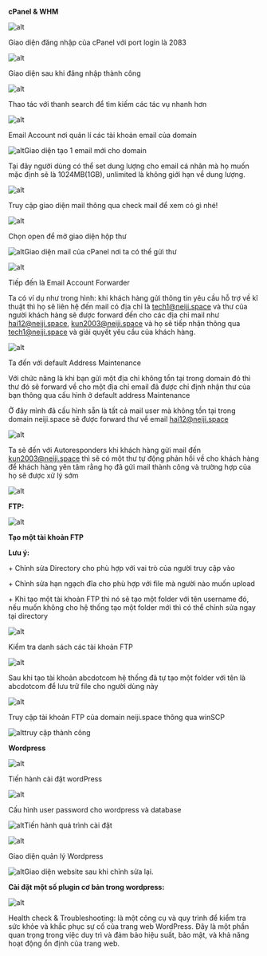 ﻿**cPanel & WHM**

![alt](https://github.com/Kun2003/Vietnix/blob/main/Tuần%202/cPanel%20%26%20WHM/hinh%20anh/Aspose.Words.c247bd77-3d51-4808-8a8e-ad850090ed6e.001.png)

Giao diện đăng nhập của cPanel với port login là 2083

![alt](https://github.com/Kun2003/Vietnix/blob/main/Tuần%202/cPanel%20%26%20WHM/hinh%20anh/Aspose.Words.c247bd77-3d51-4808-8a8e-ad850090ed6e.002.png)

Giao diện sau khi đăng nhập thành công

![alt](https://github.com/Kun2003/Vietnix/blob/main/Tuần%202/cPanel%20%26%20WHM/hinh%20anh/Aspose.Words.c247bd77-3d51-4808-8a8e-ad850090ed6e.003.png)

Thao tác với thanh search để tìm kiếm các tác vụ nhanh hơn

![alt](https://github.com/Kun2003/Vietnix/blob/main/Tuần%202/cPanel%20%26%20WHM/hinh%20anh/Aspose.Words.c247bd77-3d51-4808-8a8e-ad850090ed6e.004.png)

Email Account nơi quản lí các tài khoản email của domain

![alt](https://github.com/Kun2003/Vietnix/blob/main/Tuần%202/cPanel%20%26%20WHM/hinh%20anh/Aspose.Words.c247bd77-3d51-4808-8a8e-ad850090ed6e.005.png)Giao diện tạo 1 email mới cho domain

Tại đây người dùng có thể set dung lượng cho email cá nhân mà họ muốn mặc định sẽ là 1024MB(1GB), unlimited là không giới hạn về dung lượng. 


![alt](https://github.com/Kun2003/Vietnix/blob/main/Tuần%202/cPanel%20%26%20WHM/hinh%20anh/Aspose.Words.c247bd77-3d51-4808-8a8e-ad850090ed6e.006.png)

Truy cập giao diện mail thông qua check mail để xem có gì nhé!

![alt](https://github.com/Kun2003/Vietnix/blob/main/Tuần%202/cPanel%20%26%20WHM/hinh%20anh/Aspose.Words.c247bd77-3d51-4808-8a8e-ad850090ed6e.007.png)

Chọn open để mở giao diện hộp thư 

![alt](https://github.com/Kun2003/Vietnix/blob/main/Tuần%202/cPanel%20%26%20WHM/hinh%20anh/Aspose.Words.c247bd77-3d51-4808-8a8e-ad850090ed6e.008.png)Giao diện mail của cPanel nơi ta có thể gửi thư 

![alt](https://github.com/Kun2003/Vietnix/blob/main/Tuần%202/cPanel%20%26%20WHM/hinh%20anh/Aspose.Words.c247bd77-3d51-4808-8a8e-ad850090ed6e.009.png)

Tiếp đến là Email Account Forwarder

Ta có ví dụ như trong hình: khi khách hàng gửi thông tin yêu cầu hỗ trợ về kĩ thuật thì họ sẽ liên hệ đến mail có địa chỉ là <tech1@neiji.space> và thư của người khách hàng sẽ được forward đến cho các địa chỉ mail như <hai12@neiji.space>, <kun2003@neiji.space> và họ sẽ tiếp nhận thông qua <tech1@neiji.space> và giải quyết yêu cầu của khách hàng.

![alt](https://github.com/Kun2003/Vietnix/blob/main/Tuần%202/cPanel%20%26%20WHM/hinh%20anh/Aspose.Words.c247bd77-3d51-4808-8a8e-ad850090ed6e.010.png)

Ta đến với default Address Maintenance

Với chức năng là khi bạn gửi một địa chỉ không tồn tại trong domain đó thì thư đó sẽ forward về cho một địa chỉ email đã được chỉ định nhận thư của bạn thông qua cấu hình ở default address Maintenance

Ở đây mình đã cấu hình sẵn là tất cả mail user mà không tồn tại trong domain neiji.space sẽ được forward thư về email <hai12@neiji.space> 

![alt](https://github.com/Kun2003/Vietnix/blob/main/Tuần%202/cPanel%20%26%20WHM/hinh%20anh/Aspose.Words.c247bd77-3d51-4808-8a8e-ad850090ed6e.011.png)

Ta sẽ đến với Autoresponders khi khách hàng gửi mail đến <kun2003@neiji.space> thì sẽ có một thư tự động phản hồi về cho khách hàng để khách hàng yên tâm rằng họ đã gửi mail thành công và trường hợp của họ sẽ được xử lý sớm

![alt](https://github.com/Kun2003/Vietnix/blob/main/Tuần%202/cPanel%20%26%20WHM/hinh%20anh/Aspose.Words.c247bd77-3d51-4808-8a8e-ad850090ed6e.012.png)


**FTP:**

![alt](https://github.com/Kun2003/Vietnix/blob/main/Tuần%202/cPanel%20%26%20WHM/hinh%20anh/Aspose.Words.c247bd77-3d51-4808-8a8e-ad850090ed6e.013.png)

**Tạo một tài khoản FTP**

**Lưu ý:**

\+ Chỉnh sửa Directory cho phù hợp với vai trò của người truy cập vào

\+ Chỉnh sửa hạn ngạch đĩa cho phù hợp với file mà người nào muốn upload

\+ Khi tạo một tài khoản FTP thì nó sẽ tạo một folder với tên username đó, nếu muốn không cho hệ thống tạo một folder mới thì có thể chỉnh sửa ngay tại directory

![alt](https://github.com/Kun2003/Vietnix/blob/main/Tuần%202/cPanel%20%26%20WHM/hinh%20anh/Aspose.Words.c247bd77-3d51-4808-8a8e-ad850090ed6e.014.png)

Kiểm tra danh sách các tài khoản FTP

![alt](https://github.com/Kun2003/Vietnix/blob/main/Tuần%202/cPanel%20%26%20WHM/hinh%20anh/Aspose.Words.c247bd77-3d51-4808-8a8e-ad850090ed6e.015.png)

Sau khi tạo tài khoản abcdotcom hệ thống đã tự tạo một folder với tên là abcdotcom để lưu trữ file cho người dùng này

![alt](https://github.com/Kun2003/Vietnix/blob/main/Tuần%202/cPanel%20%26%20WHM/hinh%20anh/Aspose.Words.c247bd77-3d51-4808-8a8e-ad850090ed6e.016.png)

Truy cập tài khoản FTP của domain neiji.space thông qua winSCP

![alt](https://github.com/Kun2003/Vietnix/blob/main/Tuần%202/cPanel%20%26%20WHM/hinh%20anh/Aspose.Words.c247bd77-3d51-4808-8a8e-ad850090ed6e.017.png)truy cập thành công

**Wordpress**

![alt](https://github.com/Kun2003/Vietnix/blob/main/Tuần%202/cPanel%20%26%20WHM/hinh%20anh/Aspose.Words.c247bd77-3d51-4808-8a8e-ad850090ed6e.018.png)

Tiến hành cài đặt wordPress

![alt](https://github.com/Kun2003/Vietnix/blob/main/Tuần%202/cPanel%20%26%20WHM/hinh%20anh/Aspose.Words.c247bd77-3d51-4808-8a8e-ad850090ed6e.019.png)

Cấu hình user password cho wordpress và database

![alt](https://github.com/Kun2003/Vietnix/blob/main/Tuần%202/cPanel%20%26%20WHM/hinh%20anh/Aspose.Words.c247bd77-3d51-4808-8a8e-ad850090ed6e.020.png)Tiến hành quá trình cài đặt

![alt](https://github.com/Kun2003/Vietnix/blob/main/Tuần%202/cPanel%20%26%20WHM/hinh%20anh/Aspose.Words.c247bd77-3d51-4808-8a8e-ad850090ed6e.021.png)

Giao diện quản lý Wordpress

![alt](https://github.com/Kun2003/Vietnix/blob/main/Tuần%202/cPanel%20%26%20WHM/hinh%20anh/Aspose.Words.c247bd77-3d51-4808-8a8e-ad850090ed6e.022.png)Giao diện website sau khi chỉnh sửa lại.

**Cài đặt một số plugin cơ bản trong wordpress:**

![alt](https://github.com/Kun2003/Vietnix/blob/main/Tuần%202/cPanel%20%26%20WHM/hinh%20anh/Aspose.Words.c247bd77-3d51-4808-8a8e-ad850090ed6e.023.png)

Health check & Troubleshooting: là một công cụ và quy trình để kiểm tra sức khỏe và khắc phục sự cố của trang web WordPress. Đây là một phần quan trọng trong việc duy trì và đảm bảo hiệu suất, bảo mật, và khả năng hoạt động ổn định của trang web.





